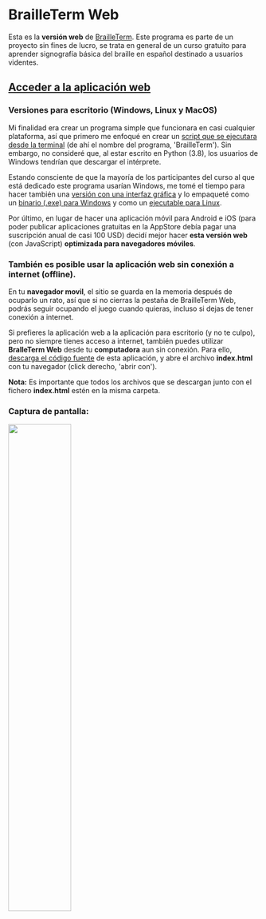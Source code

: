 # BrailleTerm Web

Esta es la **versión web** de [BrailleTerm](https://github.com/oliver-almaraz/BrailleTermGUI).
Este programa es parte de un proyecto sin fines de lucro, se trata en general de un curso gratuito para
aprender signografía básica del braille en español destinado a usuarios videntes.


## [Acceder a la aplicación web](https://oliver-almaraz.github.io/BrailleTermWeb/) 



### Versiones para escritorio (Windows, Linux y MacOS)

Mi finalidad era crear un programa simple que funcionara en casi cualquier plataforma, así que primero me
enfoqué en crear un [script que se ejecutara desde la terminal](https://github.com/oliver-almaraz/BrailleTerm) (de ahí el nombre del programa, 'BrailleTerm').
Sin embargo, no consideré que, al estar escrito en Python (3.8), los usuarios de Windows tendrían que descargar el intérprete.

Estando consciente de que la mayoría de los participantes del curso al que está dedicado este programa
usarían Windows, me tomé el tiempo para hacer también una [versión con una interfaz gráfica](https://github.com/oliver-almaraz/BrailleTermGUI) y lo
empaqueté como un [binario (.exe) para Windows](https://github.com/oliver-almaraz/BrailleTermGUI/releases/tag/Win_v1.0) y como un [ejecutable para Linux](https://github.com/oliver-almaraz/BrailleTermGUI/releases/tag/Linux_v1.0).

Por último, en lugar de hacer una aplicación móvil para Android e iOS (para poder publicar aplicaciones gratuitas en la AppStore debía pagar una suscripción anual de casi 100 USD) decidí mejor hacer **esta versión web** (con JavaScript) **optimizada para navegadores móviles**.


### También es posible usar la aplicación web sin conexión a internet (offline).

En tu **navegador movil**, el sitio se guarda en la memoria después de ocuparlo un rato, así que si no cierras la pestaña de BrailleTerm Web, podrás seguir ocupando el juego cuando quieras, incluso si dejas de tener conexión a internet.

Si prefieres la aplicación web a la aplicación para escritorio (y no te culpo), pero no siempre tienes acceso a internet, también puedes utilizar **BralleTerm Web** desde tu **computadora** aun sin conexión.
Para ello, [descarga el código fuente](https://github.com/oliver-almaraz/BrailleTermWeb/archive/master.zip) de esta aplicación, y abre el archivo **index.html** con tu navegador
(click derecho, 'abrir con').

**Nota:** Es importante que todos los archivos que se descargan junto con el fichero **index.html** estén en la misma carpeta.

### Captura de pantalla:

<img src="https://user-images.githubusercontent.com/69062188/89935658-221d8400-dbd8-11ea-96f3-2e8e44f08977.jpg" width="50%"></img>
